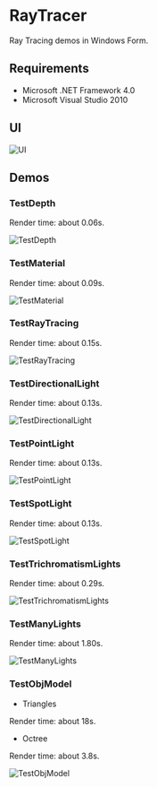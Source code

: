 # RayTracer

Ray Tracing demos in Windows Form.

## Requirements

* Microsoft .NET Framework 4.0
* Microsoft Visual Studio 2010

## UI

![UI](./Images/UI.png)

## Demos

### TestDepth

Render time: about 0.06s.

![TestDepth](./Images/TestDepth.png)

### TestMaterial

Render time: about 0.09s.

![TestMaterial](./Images/TestMaterial.png)

### TestRayTracing

Render time: about 0.15s.

![TestRayTracing](./Images/TestRayTracing.png)

### TestDirectionalLight

Render time: about 0.13s.

![TestDirectionalLight](./Images/TestDirectionalLight.png)

### TestPointLight

Render time: about 0.13s.

![TestPointLight](./Images/TestPointLight.png)

### TestSpotLight

Render time: about 0.13s.

![TestSpotLight](./Images/TestSpotLight.png)

### TestTrichromatismLights

Render time: about 0.29s.

![TestTrichromatismLights](./Images/TestTrichromatismLights.png)

### TestManyLights

Render time: about 1.80s.

![TestManyLights](./Images/TestManyLights.png)

### TestObjModel

* Triangles

Render time: about 18s.

* Octree

Render time: about 3.8s.

![TestObjModel](./Images/TestObjModel.png)
